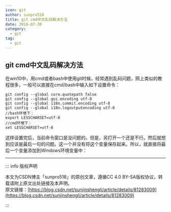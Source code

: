```yaml
---
icon: git
author: sunpro518
title: git cmd中文乱码解决方法
date: 2018-07-30
category:
  - git
tag:
  - git
---
```




## git cmd中文乱码解决方法

在win10中，用cmd或者bash中使用git时候，经常遇到乱码问题，网上类似的教程很多，一般可以直接在cmd/bash中输入如下设置命令：

```shell
git config --global core.quotepath false 
git config --global gui.encoding utf-8
git config --global i18n.commit.encoding utf-8 
git config --global i18n.logoutputencoding utf-8
//bash环境下：
export LESSCHARSET=utf-8
//cmd环境下：
set LESSCHARSET=utf-8
```

 

这样设置完后，当前命令窗口是没问题的。但是，另打开一个还是不行。然后就想到应该是最后一句的问题。这一个并没有将这个变量保存起来。所以，就直接将最后一个变量添加到Windows环境变量中：



---

::: info 版权声明

本文为CSDN博主「sunpro518」的原创文章，遵循CC 4.0 BY-SA版权协议，转载请附上原文出处链接及本声明。  
原文链接：[https://blog.csdn.net/sunjinshengli/article/details/81283009](https://blog.csdn.net/sunjinshengli/article/details/81283009)

:::

